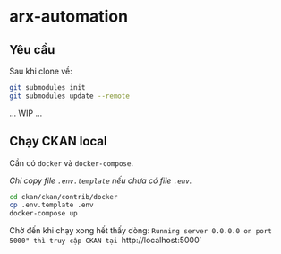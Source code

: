 # arx-automation

## Yêu cầu

Sau khi clone về:

```sh
git submodules init
git submodules update --remote
```

... WIP ...

## Chạy CKAN local

Cần có `docker` và `docker-compose`.

_Chỉ copy file `.env.template` nếu chưa có file `.env`._

```sh
cd ckan/ckan/contrib/docker
cp .env.template .env
docker-compose up
```

Chờ đến khi chạy xong hết thấy dòng: `Running server 0.0.0.0 on port 5000" thì truy cập CKAN tại `http://localhost:5000`
